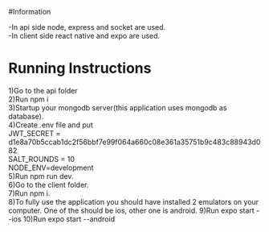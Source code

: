#Information

-In api side node, express and socket are used. <br/>
-In client side react native and expo are used.  <br/>

# Running Instructions

1)Go to the api folder <br/>
2)Run npm i <br/>
3)Startup your mongodb server(this application uses mongodb as database). <br/>
4)Create .env file and put <br/>
  JWT_SECRET = d1e8a70b5ccab1dc2f56bbf7e99f064a660c08e361a35751b9c483c88943d082 <br/>
  SALT_ROUNDS = 10 <br/>
  NODE_ENV=development <br/>
5)Run npm run dev. <br/>
6)Go to the client folder. <br/>
7)Run npm i. <br/>
8)To fully use the application you should have installed 2 emulators on your computer. One of the should be ios, other one is android.
9)Run expo start --ios
10)Run expo start --android
